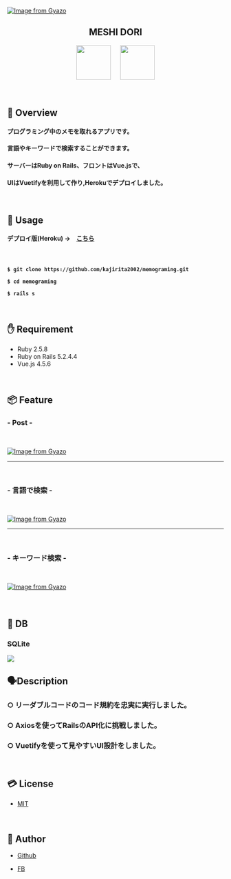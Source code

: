 [![Image from Gyazo](https://i.gyazo.com/f064f7f3e39c92cb79269d1faa60464f.jpg)](https://gyazo.com/f064f7f3e39c92cb79269d1faa60464f)

<h2 align="center">MESHI DORI</h2>
<p align="center">
  <a href="https://rubyonrails.org/"><img src="https://www.tcmobile.jp/dev_blog/wp-content/uploads/2015/09/022c1ca11803434db443573590757756.png" width="80px;" /></a>
<a>　</a>
  <a href="https://jp.vuejs.org/index.html"><img src="https://upload.wikimedia.org/wikipedia/commons/f/f1/Vue.png" height="80px;" /></a>
<a>　</a>
</p>

<br>

## 👄 Overview

<h4>プログラミング中のメモを取れるアプリです。</h4>
<h4>言語やキーワードで検索することができます。</h4>
<h4>サーバーはRuby on Rails、フロントはVue.jsで、 </h4>
<h4>UIはVuetifyを利用して作り,Herokuでデプロイしました。</h4>


<br>

## 📱 Usage

<h4>デプロイ版(Heroku) →　<a href="https://memograming.herokuapp.com/">こちら</a><h4>
  
<br>

<h4>

`$ git clone https://github.com/kajirita2002/memograming.git`


`$ cd memograming`


`$ rails s`

<br>

## ✋ Requirement

* Ruby 2.5.8
* Ruby on Rails 5.2.4.4
* Vue.js 4.5.6

<br> 

## 📦 Feature

<h3>- Post -</h3>

<br>

[![Image from Gyazo](https://i.gyazo.com/2c1e499e900c2c35efdddee65e1ff981.gif)](https://gyazo.com/2c1e499e900c2c35efdddee65e1ff981)

---

<br>



<h3>- 言語で検索 -</h3>

<br>

[![Image from Gyazo](https://i.gyazo.com/0a6252d455c2b5e34bdb7386d9d9b71b.gif)](https://gyazo.com/0a6252d455c2b5e34bdb7386d9d9b71b)

---

<br>

<h3>- キーワード検索 -</h3>

<br>


[![Image from Gyazo](https://i.gyazo.com/d5972920e620007ee1290a1d01960489.gif)](https://gyazo.com/d5972920e620007ee1290a1d01960489)


<br>

## 🕋 DB　

### SQLite

<img src="https://upload.wikimedia.org/wikipedia/commons/3/38/SQLite370.svg">


<br>

## 🗣Description


### ○ リーダブルコードのコード規約を忠実に実行しました。
### ○ Axiosを使ってRailsのAPI化に挑戦しました。
### ○ Vuetifyを使って見やすいUI設計をしました。

<br>



## 💳 License

- [MIT](https://raw.githubusercontent.com/aocattleya/Ramen-Timer/master/LICENSE) 

<br>

## 👨 Author

- [Github](https://github.com/kajirita2002)

- [FB](https://www.facebook.com/rita.kajimura.1/)


